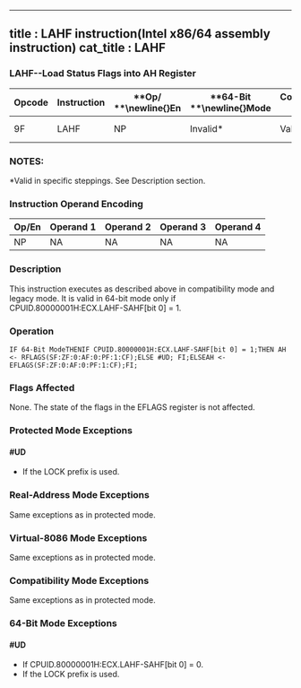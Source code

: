 ----------------------------
title : LAHF instruction(Intel x86/64 assembly instruction)
cat_title : LAHF
----------------------------
### LAHF--Load Status Flags into AH Register


|**Opcode**|**Instruction**|**Op/ **\newline{}**En**|**64-Bit **\newline{}**Mode**|**Compat/**\newline{}**Leg Mode**|**Description**|
|----------|---------------|------------------------|-----------------------------|---------------------------------|---------------|
|9F |LAHF|NP|Invalid*|Valid|Load: AH <- EFLAGS(SF:ZF:0:AF:0:PF:1:CF).|
### NOTES:


*Valid in specific steppings. See Description section.

### Instruction Operand Encoding


|Op/En|Operand 1|Operand 2|Operand 3|Operand 4|
|-----|---------|---------|---------|---------|
|NP|NA|NA|NA|NA|
### Description


This instruction executes as described above in compatibility mode and legacy mode. It is valid in 64-bit mode only if CPUID.80000001H:ECX.LAHF-SAHF[bit 0] = 1. 


### Operation

```info-verb
IF 64-Bit ModeTHENIF CPUID.80000001H:ECX.LAHF-SAHF[bit 0] = 1;THEN AH <- RFLAGS(SF:ZF:0:AF:0:PF:1:CF);ELSE #UD; FI;ELSEAH <- EFLAGS(SF:ZF:0:AF:0:PF:1:CF);FI;
```
### Flags Affected


None. The state of the flags in the EFLAGS register is not affected.


### Protected Mode Exceptions

#### #UD
* If the LOCK prefix is used.

### Real-Address Mode Exceptions



Same exceptions as in protected mode.


### Virtual-8086 Mode Exceptions



Same exceptions as in protected mode.


### Compatibility Mode Exceptions



Same exceptions as in protected mode.


### 64-Bit Mode Exceptions

#### #UD
* If CPUID.80000001H:ECX.LAHF-SAHF[bit 0] = 0.
* If the LOCK prefix is used.
